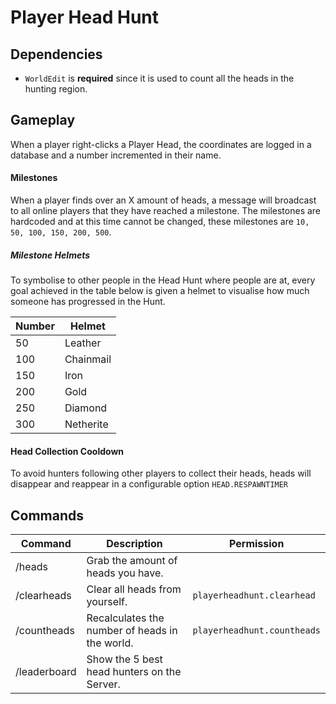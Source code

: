 # Player Head Hunt

## Dependencies
- `WorldEdit` is **required** since it is used to count all the heads in the hunting region.

## Gameplay
When a player right-clicks a Player Head, the coordinates are logged in a database and a number incremented in their name.

#### Milestones
When a player finds over an X amount of heads, a message will broadcast to all online players that they have reached a milestone.
The milestones are hardcoded and at this time cannot be changed, these milestones are `10, 50, 100, 150, 200, 500`.

##### Milestone Helmets
To symbolise to other people in the Head Hunt where people are at, every goal achieved in the table below is given a helmet to visualise how much someone has progressed in the Hunt.

| Number | Helmet    |
|--------|-----------|
| 50     | Leather   |
| 100    | Chainmail |
| 150    | Iron      |
| 200    | Gold      |
| 250    | Diamond   |
| 300    | Netherite |

#### Head Collection Cooldown
To avoid hunters following other players to collect their heads, heads will disappear and reappear in a configurable option `HEAD.RESPAWNTIMER`

## Commands
| Command      | Description                                    | Permission                  |
|--------------|------------------------------------------------|-----------------------------|
| /heads       | Grab the amount of heads you have.             |                             |
| /clearheads  | Clear all heads from yourself.                 | `playerheadhunt.clearhead`  |
| /countheads  | Recalculates the number of heads in the world. | `playerheadhunt.countheads` |
| /leaderboard | Show the 5 best head hunters on the Server.    |                             |
